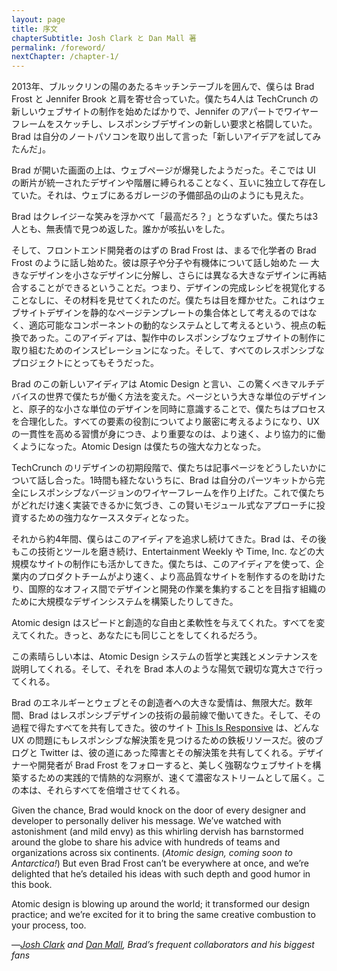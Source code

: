 ```yaml
---
layout: page
title: 序文
chapterSubtitle: Josh Clark と Dan Mall 著
permalink: /foreword/
nextChapter: /chapter-1/
---
```


2013年、ブルックリンの陽のあたるキッチンテーブルを囲んで、僕らは Brad Frost と Jennifer Brook と肩を寄せ合っていた。僕たち4人は TechCrunch の新しいウェブサイトの制作を始めたばかりで、Jennifer のアパートでワイヤーフレームをスケッチし、レスポンシブデザインの新しい要求と格闘していた。Brad は自分のノートパソコンを取り出して言った「新しいアイデアを試してみたんだ」。


Brad が開いた画面の上は、ウェブページが爆発したようだった。そこでは UI の断片が統一されたデザインや階層に縛られることなく、互いに独立して存在していた。それは、ウェブにあるガレージの予備部品の山のようにも見えた。


Brad はクレイジーな笑みを浮かべて「最高だろ？」とうなずいた。僕たちは3人とも、無表情で見つめ返した。誰かが咳払いをした。


そして、フロントエンド開発者のはずの Brad Frost は、まるで化学者の Brad Frost のように話し始めた。彼は原子や分子や有機体について話し始めた — 大きなデザインを小さなデザインに分解し、さらには異なる大きなデザインに再結合することができるということだ。つまり、デザインの完成レシピを視覚化することなしに、その材料を見せてくれたのだ。僕たちは目を輝かせた。これはウェブサイトデザインを静的なページテンプレートの集合体として考えるのではなく、適応可能なコンポーネントの動的なシステムとして考えるという、視点の転換であった。このアイディアは、製作中のレスポンシブなウェブサイトの制作に取り組むためのインスピレーションになった。そして、すべてのレスポンシブなプロジェクトにとってもそうだった。


Brad のこの新しいアイディアは Atomic Design と言い、この驚くべきマルチデバイスの世界で僕たちが働く方法を変えた。ページという大きな単位のデザインと、原子的な小さな単位のデザインを同時に意識することで、僕たちはプロセスを合理化した。すべての要素の役割についてより厳密に考えるようになり、UX の一貫性を高める習慣が身につき、より重要なのは、より速く、より協力的に働くようになった。Atomic Design は僕たちの強大な力となった。


TechCrunch のリデザインの初期段階で、僕たちは記事ページをどうしたいかについて話し合った。1時間も経たないうちに、Brad は自分のパーツキットから完全にレスポンシブなバージョンのワイヤーフレームを作り上げた。これで僕たちがどれだけ速く実装できるかに気づき、この賢いモジュール式なアプローチに投資するための強力なケーススタディとなった。


それから約4年間、僕らはこのアイディアを追求し続けてきた。Brad は、その後もこの技術とツールを磨き続け、Entertainment Weekly や Time, Inc. などの大規模なサイトの制作にも活かしてきた。僕たちは、このアイディアを使って、企業内のプロダクトチームがより速く、より高品質なサイトを制作するのを助けたり、国際的なオフィス間でデザインと開発の作業を集約することを目指す組織のために大規模なデザインシステムを構築したりしてきた。


Atomic design はスピードと創造的な自由と柔軟性を与えてくれた。すべてを変えてくれた。きっと、あなたにも同じことをしてくれるだろう。


この素晴らしい本は、Atomic Design システムの哲学と実践とメンテナンスを説明してくれる。そして、それを Brad 本人のような陽気で親切な寛大さで行ってくれる。


Brad のエネルギーとウェブとその創造者への大きな愛情は、無限大だ。数年間、Brad はレスポンシブデザインの技術の最前線で働いてきた。そして、その過程で得たすべてを共有してきた。彼のサイト [This Is Responsive](https://bradfrost.github.io/this-is-responsive/) は、どんな UX の問題にもレスポンシブな解決策を見つけるための鉄板リソースだ。彼のブログと Twitter は、彼の道にあった障害とその解決策を共有してくれる。デザイナーや開発者が Brad Frost をフォローすると、美しく強靭なウェブサイトを構築するための実践的で情熱的な洞察が、速くて濃密なストリームとして届く。この本は、それらすべてを倍増させてくれる。


Given the chance, Brad would knock on the door of every designer and developer to personally deliver his message. We’ve watched with astonishment (and mild envy) as this whirling dervish has barnstormed around the globe to share his advice with hundreds of teams and organizations across six continents. (_Atomic design, coming soon to Antarctica!_) But even Brad Frost can’t be everywhere at once, and we’re delighted that he’s detailed his ideas with such depth and good humor in this book.


Atomic design is blowing up around the world; it transformed our design practice; and we’re excited for it to bring the same creative combustion to your process, too.


—_[Josh Clark](https://bigmedium.com/) and [Dan Mall](https://danielmall.com/), Brad’s frequent collaborators and his biggest fans_
